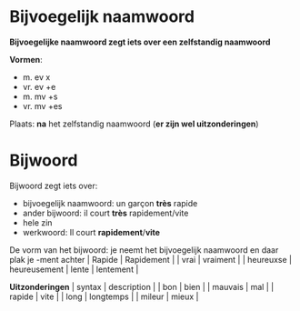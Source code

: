 # Bijvoegelijk naamwoord
**Bijvoegelijke naamwoord zegt iets over een zelfstandig naamwoord**

**Vormen**: 
- m. ev               x
- vr. ev              +e
- m. mv               +s
- vr. mv              +es
        
Plaats: **na** het zelfstandig naamwoord (**er zijn wel uitzonderingen**)

# Bijwoord
Bijwoord zegt iets over:
- bijvoegelijk naamwoord: un garçon **très** rapide
- ander bijwoord: il court **très** rapidement/vite
- hele zin
- werkwoord: Il court **rapidement**/**vite**

De vorm van het bijwoord: je neemt het bijvoegelijk naamwoord en daar plak je -ment achter
| Rapide | Rapidement |
| vrai | vraiment |
| heureuxse | heureusement
| lente | lentement |

**Uitzonderingen**
| syntax        | description   |
| bon           | bien          |
| mauvais       | mal           |
| rapide        | vite          |
| long          | longtemps     |
| mileur        | mieux         |
